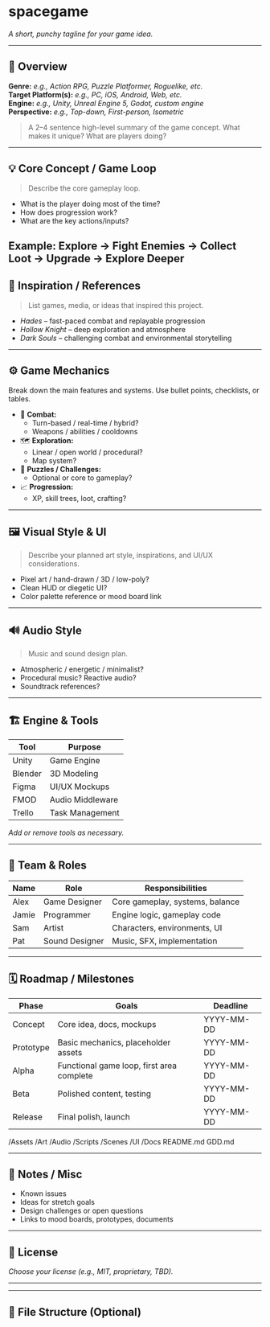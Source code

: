 # spacegame

*A short, punchy tagline for your game idea.*

---

## 📌 Overview

**Genre:** _e.g., Action RPG, Puzzle Platformer, Roguelike, etc._  
**Target Platform(s):** _e.g., PC, iOS, Android, Web, etc._  
**Engine:** _e.g., Unity, Unreal Engine 5, Godot, custom engine_  
**Perspective:** _e.g., Top-down, First-person, Isometric_

> A 2–4 sentence high-level summary of the game concept. What makes it unique? What are players doing?

---

## 💡 Core Concept / Game Loop

> Describe the core gameplay loop.
- What is the player doing most of the time?
- How does progression work?
- What are the key actions/inputs?

Example:
Explore → Fight Enemies → Collect Loot → Upgrade → Explore Deeper
---

## 🧠 Inspiration / References

> List games, media, or ideas that inspired this project.

- *Hades* – fast-paced combat and replayable progression
- *Hollow Knight* – deep exploration and atmosphere
- *Dark Souls* – challenging combat and environmental storytelling

---

## ⚙️ Game Mechanics

Break down the main features and systems. Use bullet points, checklists, or tables.

- 🎯 **Combat:**
  - Turn-based / real-time / hybrid?
  - Weapons / abilities / cooldowns
- 🗺️ **Exploration:**
  - Linear / open world / procedural?
  - Map system?
- 🧩 **Puzzles / Challenges:**
  - Optional or core to gameplay?
- 📈 **Progression:**
  - XP, skill trees, loot, crafting?

---

## 🖼️ Visual Style & UI

> Describe your planned art style, inspirations, and UI/UX considerations.

- Pixel art / hand-drawn / 3D / low-poly?
- Clean HUD or diegetic UI?
- Color palette reference or mood board link

---

## 🔊 Audio Style

> Music and sound design plan.

- Atmospheric / energetic / minimalist?
- Procedural music? Reactive audio?
- Soundtrack references?

---

## 🏗️ Engine & Tools

| Tool        | Purpose                   |
|-------------|---------------------------|
| Unity       | Game Engine               |
| Blender     | 3D Modeling               |
| Figma       | UI/UX Mockups             |
| FMOD        | Audio Middleware          |
| Trello      | Task Management           |

_Add or remove tools as necessary._

---

## 👥 Team & Roles

| Name         | Role                  | Responsibilities                   |
|--------------|-----------------------|------------------------------------|
| Alex         | Game Designer         | Core gameplay, systems, balance    |
| Jamie        | Programmer            | Engine logic, gameplay code        |
| Sam          | Artist                | Characters, environments, UI       |
| Pat          | Sound Designer        | Music, SFX, implementation         |

---

## 🗓️ Roadmap / Milestones

| Phase       | Goals                                    | Deadline       |
|-------------|------------------------------------------|----------------|
| Concept     | Core idea, docs, mockups                 | YYYY-MM-DD     |
| Prototype   | Basic mechanics, placeholder assets      | YYYY-MM-DD     |
| Alpha       | Functional game loop, first area complete| YYYY-MM-DD     |
| Beta        | Polished content, testing                | YYYY-MM-DD     |
| Release     | Final polish, launch                     | YYYY-MM-DD     |

/Assets
/Art
/Audio
/Scripts
/Scenes
/UI
/Docs
README.md
GDD.md


---

## 📝 Notes / Misc

- Known issues
- Ideas for stretch goals
- Design challenges or open questions
- Links to mood boards, prototypes, documents

---

## 📜 License

_Choose your license (e.g., MIT, proprietary, TBD)._

---
---

## 📂 File Structure (Optional)
